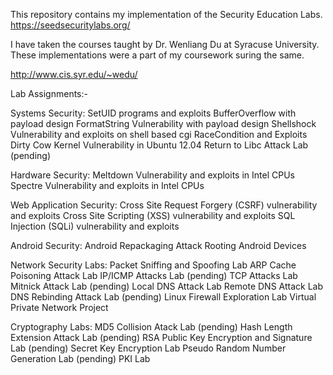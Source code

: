 This repository contains my implementation of the Security Education Labs.
https://seedsecuritylabs.org/

I have taken the courses taught by Dr. Wenliang Du at Syracuse University. These implementations were a part of my coursework suring the same.

http://www.cis.syr.edu/~wedu/

Lab Assignments:-

Systems Security:
SetUID programs and exploits
BufferOverflow with payload design
FormatString Vulnerability with payload design
Shellshock Vulnerability and exploits on shell based cgi
RaceCondition and Exploits
Dirty Cow Kernel Vulnerability in Ubuntu 12.04
Return to Libc Attack Lab (pending)

Hardware Security:
Meltdown Vulnerability and exploits in Intel CPUs
Spectre Vulnerability and exploits in Intel CPUs

Web Application Security:
Cross Site Request Forgery (CSRF) vulnerability and exploits
Cross Site Scripting (XSS) vulnerability and exploits
SQL Injection (SQLi) vulnerability and exploits

Android Security:
Android Repackaging Attack
Rooting Android Devices

Network Security Labs:
Packet Sniffing and Spoofing Lab
ARP Cache Poisoning Attack Lab
IP/ICMP Attacks Lab (pending)
TCP Attacks Lab
Mitnick Attack Lab (pending)
Local DNS Attack Lab
Remote DNS Attack Lab
DNS Rebinding Attack Lab (pending)
Linux Firewall Exploration Lab
Virtual Private Network Project

Cryptography Labs:
MD5 Collision Atack Lab (pending)
Hash Length Extension Attack Lab (pending)
RSA Public Key Encryption and Signature Lab (pending)
Secret Key Encryption Lab
Pseudo Random Number Generation Lab (pending)
PKI Lab

